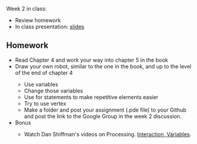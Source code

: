 Week 2 in class:
<ul>
<li>Review homework</li>
<li>In class presentation: <a href="https://docs.google.com/presentation/d/1-g0CkWTi0CZoHkSndeuZmBmT_sZjI_T-CqFDpWkSb6Y/edit#slide=id.p">slides</a></li>
</ul>

<h2>Homework</h2>
<ul>
<li>Read Chapter 4 and work your way into chapter 5 in the book</li>
<li>Draw your own robot, similar to the one in the book, and up to the level of the end of chapter 4</li>
<ul>
<li>Use variables</li>
<li>Change those variables</li>
<li>Use for statements to make repetitive elements easier</li>
<li>Try to use vertex </li>
<li>Make a folder and post your assignment (.pde file) to your Github and post the link to the Google Group in the week 2 discussion. </li>
</ul>
<li>Bonus</li>
<ul>
<li>Watch Dan Shiffman's videos on Processing. <a href="https://www.youtube.com/watch?v=o8dffrZ86gs&list=PLRqwX-V7Uu6by61pbhdvyEpIeymlmnXzD">Interaction</a>,<a href="https://www.youtube.com/watch?v=B-ycSR3ntik&list=PLRqwX-V7Uu6aFNOgoIMSbSYOkKNTo89uf"> Variables</a>. 
</ul>


